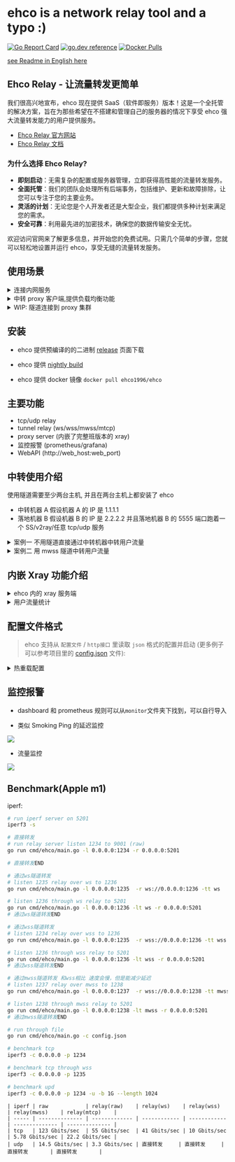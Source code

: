 # ehco is a network relay tool and a typo :)

[![Go Report Card](https://goreportcard.com/badge/github.com/Ehco1996/ehco)](https://goreportcard.com/report/github.com/Ehco1996/ehco)
[![go.dev reference](https://img.shields.io/badge/go.dev-reference-007d9c?logo=go&logoColor=white&style=flat-square)](https://pkg.go.dev/github.com/Ehco1996/ehco)
[![Docker Pulls](https://img.shields.io/docker/pulls/ehco1996/ehco)](https://hub.docker.com/r/ehco1996/ehco)

[see Readme in English here](README_EN.md)

## Ehco Relay - 让流量转发更简单

我们很高兴地宣布，ehco 现在提供 SaaS（软件即服务）版本！这是一个全托管的解决方案，旨在为那些希望在不搭建和管理自己的服务器的情况下享受 ehco 强大流量转发能力的用户提供服务。

-   [Ehco Relay 官方网站](https://ehco-relay.cc)
-   [Ehco Relay 文档](https://docs.ehco-relay.cc/)

### 为什么选择 Ehco Relay?

-   **即刻启动**：无需复杂的配置或服务器管理，立即获得高性能的流量转发服务。
-   **全面托管**：我们的团队会处理所有后端事务，包括维护、更新和故障排除，让您可以专注于您的主要业务。
-   **灵活的计划**：无论您是个人开发者还是大型企业，我们都提供多种计划来满足您的需求。
-   **安全可靠**：利用最先进的加密技术，确保您的数据传输安全无忧。

欢迎访问官网来了解更多信息，并开始您的免费试用。只需几个简单的步骤，您就可以轻松地设置并运行 ehco，享受无缝的流量转发服务。

## 使用场景

<details> <summary>连接内网服务</summary>

本地无法链接集群内的服务,可以通过 ehco 将本地流量转发到集群内,方便本地开发和调试

e.g. 本地开发调试连接内网服务 db, db host: xxx-rds.xxx.us-east-1.rds.amazonaws.com

1. 在 k8s 内 启动一个 ehco pod. 启动命令如下:
   `ehco -l 0.0.0.0:3306 -r xxx-rds.xxx.us-east-1.rds.amazonaws.com:3306`

2. 使用 kube port-forward 将本地的 3306 端口转发到 ehco pod 的 3306 端口
   `kubectl port-forward pod/ehco-pod 3306:3306`

3. 本地使用客户端连接
   `mysql -h 127.0.0.1:3306 -u root -p`
    </details>

<details> <summary>中转 proxy 客户端,提供负载均衡功能</summary>

从 **v1.1.4-dev(nightly)** 开始, ehco 支持了从 clash proxy provider 读取 proxy 配置并复写成 ehco 的 relay 配置
从而实现了 ehco 作为代理客户端的前置代理,提供负载均衡,流量监控等功能

e.g.

1. 配置 ehco 的 config.json 并启动

```json
{
    "web_host": "12.0.0.1",
    "web_port": 9000,
    "sub_configs": [
        {
            "name": "nas",
            "url": "your url"
        }
    ]
}
```

`ehco -c config.json`

2. 访问 ehco 的 web 界面 获取 ehco 的 proxy provider url

`http://<web_host>:<web_port>`

![](monitor/web.png)

ehco 会将每个 clash proxy provider 转换成两个新 clash provider

-   会将每个的 proxy 转换成一个 relay
-   会将 proxy 按最长前缀**分组**,并将每个分组转换成开启负载均衡的 relay

举个例子

```yaml
proxies:
    - name: us-1
      server: s1
      password:
      port: 1
    - name: us-2
      server: s2
      port: 2
    - name: jb-1
      server: s3
      password: pass
      port: 3
```

上面这个包含 3 个 proxy 的会被转换成 5 个 relay:

-   us-1 relay to s1:1
-   us-2 relay to s2:2
-   jb-1 relay to s3:3
    us-lb relay to s1:1,s2:2
-   jb-1-lb relay to s3:3

3. 将 ehco 的 proxy provider url 配置到 clash 的配置文件中

```yaml
proxy-providers:
    ehco:
        type: http
        url: http://<web_host>:<web_port>/clash_proxy_provider/?sub_name=<name>
    ehco-lb:
        type: http
        url: http://<web_host>:<web_port>/clash_proxy_provider/?sub_name=name&grouped=true
```

你就能得到一个支持负载均衡的 clash proxy client 了,并且还能在 dashboard 上看到流量监控哟
![](monitor/proxy-traffic.png)

</details>

<details> <summary>WIP: 隧道连接到 proxy 集群</summary>
</details>

## 安装

-   ehco 提供预编译的的二进制 [release](https://github.com/Ehco1996/ehco/releases) 页面下载

-   ehco 提供 [nightly build](https://github.com/Ehco1996/ehco/releases/tag/v0.0.0-nightly)

-   ehco 提供 docker 镜像 `docker pull ehco1996/ehco`

## 主要功能

-   tcp/udp relay
-   tunnel relay (ws/wss/mwss/mtcp)
-   proxy server (内嵌了完整班版本的 xray)
-   监控报警 (prometheus/grafana)
-   WebAPI (http://web_host:web_port)

## 中转使用介绍

使用隧道需要至少两台主机, 并且在两台主机上都安装了 ehco

-   中转机器 A 假设机器 A 的 IP 是 1.1.1.1
-   落地机器 B 假设机器 B 的 IP 是 2.2.2.2 并且落地机器 B 的 5555 端口跑着一个 SS/v2ray/任意 tcp/udp 服务

<details> <summary>案例一 不用隧道直接通过中转机器中转用户流量</summary>
直接在中转机器 A 上输入: `ehco  -l 0.0.0.0:1234 -r 2.2.2.2:5555`

> 该命令表示将所有从中转机器 A 的 1234 端口进入的流量直接转发到落地机器 B 的 5555 端口

用户即可通过 中转机器 A 的 1234 端口访问到落地机器 B 的 5555 端口的 SS/v2ray 服务了

</details>

<details> <summary>案例二 用 mwss 隧道中转用户流量</summary>
在落地机器 B 上输入: `ehco  -l 0.0.0.0:443 -lt mwss -r 127.0.0.1:5555`

> 该命令表示将所有从落地机器 B 的 443 端口进入的 wss 流量解密后转发到落地机器 B 的 5555 端口

在中转机器 A 上输入: `ehco  -l 0.0.0.0:1234 -r wss://2.2.2.2:443 -tt mwss`

> 该命令表示将所有从 A 的 1234 端口进入的流量通过 wss 加密后转发到落地机器 B 的 443 端口

用户即可通过 中转机器 A 的 1234 端口访问到落地机器 B 的 5555 端口的 SS/v2ray 服务了

</details>

## 内嵌 Xray 功能介绍

<details> <summary>ehco 内的 xray 服务端</summary>
从 `v1.1.2` 开始，ehco 内置了完整版本的 [xray](https://github.com/XTLS/Xray-core) 后端，可以通过标准的 xray 配置文件来启动内置的 xray server, 配置的 key 为 `xray_config`：

-   单端口多用户的 ss [xray_ss.json](examples/xray_ss.json)
-   单端口多用户的 trojan [xray_trojan.json](examples/xray_trojan.json)
</details>

<details> <summary>用户流量统计</summary>

从 `v1.1.2` 开始，ehco 支持通过 api 下方用户配置和上报用户流量，配置的 key 为 `sync_traffic_endpoint`：

ehco 会每隔 60s 发送一次 GET 请求，从 `sync_traffic_endpoint` 同步一次用户配置，到 xray server 里，期望的 API 返回格式如下：

```json
{
    "users": [
        {
            "user_id": 1,
            "method": "user1",
            "password": 1024,
            "level": 1024,
            "upload_traffic": 1024,
            "download_traffic": 1024,
            "protocol": "trojan/ss"
        },
        {
            "user_id": 2,
            "method": "user1",
            "password": 1024,
            "level": 1024,
            "upload_traffic": 1024,
            "download_traffic": 1024,
            "protocol": "trojan/ss"
        }
    ]
}
```

ehco 会每隔 60s 发送一次 POST 请求至 `sync_traffic_endpoint` ，上报当前 xray server 所有用户的流量使用情况，发送的请求格式如下：

```json
{
    "data": [
        {
            "user_id": 1,
            "upload_traffic": 1024,
            "download_traffic": 1024
        },
        {
            "user_id": 2,
            "upload_traffic": 1024,
            "download_traffic": 1024
        }
    ]
}
```

需要注意的是，如果想使用此功能，对 xray 的完整配置文件有如下限制

-   的配置文件必须包开启 `stats` 和 `api` 功能
-   ss inbound 的 `tag` 必须为 `ss_proxy`
-   trojan inbound 的 `tag` 必须为 `trojan_proxy`

一个完整的例子可以参考 [xray_ss.json](examples/xray_ss.json) 和 [xray_trojan.json](examples/xray_trojan.json)

</details>

## 配置文件格式

> ehco 支持从 `配置文件` / `http接口` 里读取 `json` 格式的配置并启动
> (更多例子可以参考项目里的 [config.json](examples/config.json) 文件):

<details> <summary>热重载配置</summary>

-   大于 1.1.0 版本的 ehco 支持热重载配置
-   通过 `kill -HUP pid` 信号来热重载配置
-   通过配置 `reload_interval` 来指定配置文件的路径
-   通过访问 POST `http://web_host:web_port/reload/` 接口来热重载配置
</details>

## 监控报警

-   dashboard 和 prometheus 规则可以从`monitor`文件夹下找到，可以自行导入

-   类似 Smoking Ping 的延迟监控

![](monitor/ping.png)

-   流量监控

![](monitor/traffic.png)

## Benchmark(Apple m1)

iperf:

```sh
# run iperf server on 5201
iperf3 -s

# 直接转发
# run relay server listen 1234 to 9001 (raw)
go run cmd/ehco/main.go -l 0.0.0.0:1234 -r 0.0.0.0:5201

# 直接转发END

# 通过ws隧道转发
# listen 1235 relay over ws to 1236
go run cmd/ehco/main.go -l 0.0.0.0:1235  -r ws://0.0.0.0:1236 -tt ws

# listen 1236 through ws relay to 5201
go run cmd/ehco/main.go -l 0.0.0.0:1236 -lt ws -r 0.0.0.0:5201
# 通过ws隧道转发END

# 通过wss隧道转发
# listen 1234 relay over wss to 1236
go run cmd/ehco/main.go -l 0.0.0.0:1235  -r wss://0.0.0.0:1236 -tt wss

# listen 1236 through wss relay to 5201
go run cmd/ehco/main.go -l 0.0.0.0:1236 -lt wss -r 0.0.0.0:5201
# 通过wss隧道转发END

# 通过mwss隧道转发 和wss相比 速度会慢，但是能减少延迟
# listen 1237 relay over mwss to 1238
go run cmd/ehco/main.go -l 0.0.0.0:1237  -r wss://0.0.0.0:1238 -tt mwss

# listen 1238 through mwss relay to 5201
go run cmd/ehco/main.go -l 0.0.0.0:1238 -lt mwss -r 0.0.0.0:5201
# 通过mwss隧道转发END

# run through file
go run cmd/ehco/main.go -c config.json

# benchmark tcp
iperf3 -c 0.0.0.0 -p 1234

# benchmark tcp through wss
iperf3 -c 0.0.0.0 -p 1235

# benchmark upd
iperf3 -c 0.0.0.0 -p 1234 -u -b 1G --length 1024
```

```
| iperf | raw            | relay(raw)    | relay(ws)    | relay(wss)   | relay(mwss)    | relay(mtcp)    |
| ----- | -------------- | ------------- | ------------ | ------------ | -------------- | -------------- |
| tcp   | 123 Gbits/sec  | 55 Gbits/sec  | 41 Gbits/sec | 10 Gbits/sec | 5.78 Gbits/sec | 22.2 Gbits/sec |
| udp   | 14.5 Gbits/sec | 3.3 Gbits/sec | 直接转发     | 直接转发     | 直接转发       | 直接转发       |

```
